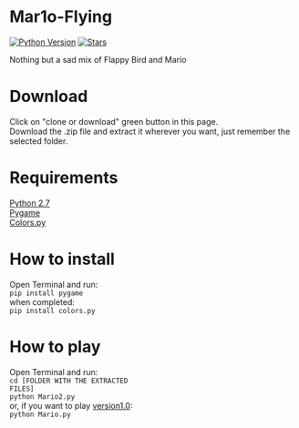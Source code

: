 # Mar1o-Flying

[![Python Version](https://img.shields.io/badge/python-2.7-blue.svg)](https://www.python.org/download/releases/2.7.6/)
[![Stars](https://img.shields.io/amo/stars/dustman.svg)](https://github.com/Krusty27/Mar1o-Flying/stargazers)

Nothing but a sad mix of Flappy Bird and Mario

# Download
Click on "clone or download" green button in this page.<br>
Download the .zip file and extract it wherever you want, just remember the selected folder.

# Requirements
[Python 2.7](https://www.python.org)<br>
[Pygame](https://www.pygame.org)<br>
[Colors.py](https://www.github.com/mattrobenolt/colors.py)

# How to install
Open Terminal and run:<br>
<code>pip install pygame</code> <br>
when completed:<br>
<code>pip install colors.py</code>

# How to play
Open Terminal and run:<br>
<code>cd [FOLDER WITH THE EXTRACTED FILES]</code><br>
<code>python Mario2.py</code><br>
or, if you want to play [version1.0](https://github.com/Krusty27/Mar1o-Flying/blob/master/Mario2.py):<br>
<code>python Mario.py</code>
